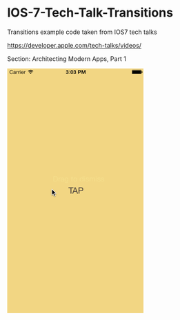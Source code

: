 IOS-7-Tech-Talk-Transitions
===========================

Transitions example code taken from IOS7 tech talks

https://developer.apple.com/tech-talks/videos/

Section: Architecting Modern Apps, Part 1

![Alt text](Example.gif "https://github.com/P0nj4/IOS-7-Tech-Talk-Transitions/blob/master/Example.gif")